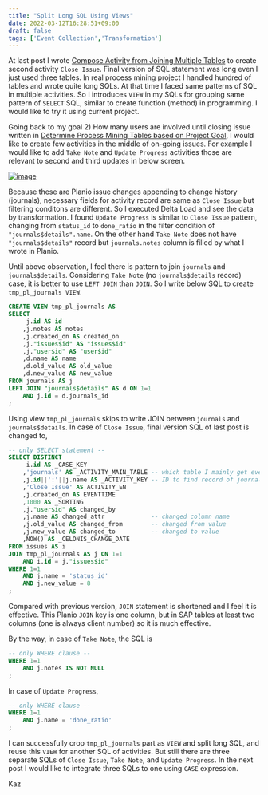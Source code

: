 ```yaml
---
title: "Split Long SQL Using Views"
date: 2022-03-12T16:28:51+09:00
draft: false
tags: ['Event Collection','Transformation']
---
```


At last post I wrote [Compose Activity from Joining Multiple Tables](../2022-03-05-compose-activity-from-joining-multiple-tables) to create second activity `Close Issue`. Final version of SQL statement was long even I just used three tables. In real process mining project I handled hundred of tables and wrote quite long SQLs. At that time I faced same patterns of SQL in multiple activities. So I introduces `VIEW` in my SQLs for grouping same pattern of `SELECT` SQL, similar to create function (method) in programming. I would like to try it using current project.

Going back to my goal 2) How many users are involved until closing issue written in [Determine Process Mining Tables based on Project Goal](../2022-02-19-determine-process-mining-tables-based-on-project-goal), I would like to create few activities in the middle of on-going issues. For example I would like to add `Take Note` and `Update Progress` activities those are relevant to second and third updates in below screen.

[![image](https://user-images.githubusercontent.com/67397583/158009616-821663ae-b12f-4e4e-a8fa-90addfea1380.png)](https://user-images.githubusercontent.com/67397583/158009616-821663ae-b12f-4e4e-a8fa-90addfea1380.png)

Because these are Planio issue changes appending to change history (journals), necessary fields for activity record are same as `Close Issue` but filtering conditons are different. So I executed Delta Load and see the data by transformation. I found `Update Progress` is similar to `Close Issue` pattern, changing from `status_id` to `done_ratio` in the filter condition of `"journals$details".name`. On the other hand `Take Note` does not have `"journals$details"` record but `journals.notes` column is filled by what I wrote in Planio. 

Until above observation, I feel there is pattern to join `journals` and `journals$details`. Considering `Take Note` (no `journals$details` record) case, it is better to use `LEFT JOIN` than `JOIN`. So I write below SQL to create `tmp_pl_journals VIEW`.

```sql
CREATE VIEW tmp_pl_journals AS
SELECT
     j.id AS id
    ,j.notes AS notes
    ,j.created_on AS created_on
    ,j."issues$id" AS "issues$id"
    ,j."user$id" AS "user$id"
    ,d.name AS name
    ,d.old_value AS old_value
    ,d.new_value AS new_value
FROM journals AS j
LEFT JOIN "journals$details" AS d ON 1=1
    AND j.id = d.journals_id
;
```

Using view `tmp_pl_journals` skips to write JOIN between `journals` and `journals$details`. In case of `Close Issue`, final version SQL of last post is changed to,

```sql
-- only SELECT statement --
SELECT DISTINCT
     i.id AS _CASE_KEY
    ,'journals' AS _ACTIVITY_MAIN_TABLE -- which table I mainly get event log 
    ,j.id||':'||j.name AS _ACTIVITY_KEY -- ID to find record of journals and journals$details
    ,'Close Issue' AS ACTIVITY_EN 
    ,j.created_on AS EVENTTIME
    ,1000 AS _SORTING
    ,j."user$id" AS changed_by
    ,j.name AS changed_attr             -- changed column name
    ,j.old_value AS changed_from        -- changed from value
    ,j.new_value AS changed_to          -- changed to value
    ,NOW() AS _CELONIS_CHANGE_DATE
FROM issues AS i
JOIN tmp_pl_journals AS j ON 1=1
    AND i.id = j."issues$id"
WHERE 1=1
    AND j.name = 'status_id'
    AND j.new_value = 8
;
```
Compared with previous version, `JOIN` statement is shortened and I feel it is effective. This Planio `JOIN` key is one column, but in SAP tables at least two columns (one is always client number) so it is much effective. 

By the way, in case of `Take Note`, the SQL is 
```sql
-- only WHERE clause --
WHERE 1=1
    AND j.notes IS NOT NULL
;
```

In case of `Update Progress`,
```sql
-- only WHERE clause --
WHERE 1=1
    AND j.name = 'done_ratio'
;
```

I can successfully crop `tmp_pl_journals` part as `VIEW` and split long SQL, and reuse this `VIEW` for another SQL of activities. But still there are three separate SQLs of `Close Issue`, `Take Note`, and `Update Progress`. In the next post I would like to integrate three SQLs to one using `CASE` expression.

Kaz
